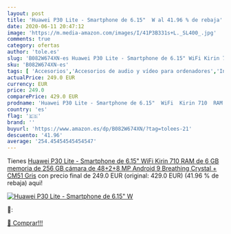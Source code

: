 ```yaml
---
layout: post
title: 'Huawei P30 Lite - Smartphone de 6.15"  W al 41.96 % de rebaja'
date: 2020-06-11 20:47:12
image: 'https://m.media-amazon.com/images/I/41P3B331s+L._SL400_.jpg'
comments: true
category: ofertas
author: 'tole.es'
slug: 'B082W674XN-es Huawei P30 Lite - Smartphone de 6.15" WiFi Kirin 710 RAM...'
sku: 'B082W674XN-es'
tags: [ 'Accesorios','Accesorios de audio y vídeo para ordenadores','Informática','Webcams y telefonía VoIP','android', ]
actualPrice: 249.0 EUR
currency: EUR
price: 249.0
comparePrice: 429.0 EUR
prodname: 'Huawei P30 Lite - Smartphone de 6.15"  WiFi  Kirin 710  RAM de 6 GB  memoria de 256 GB  cámara de 48+2+8 MP  Android 9  Breathing Crystal + CM51 Gris'
country: 'es'
flag: '🇪🇸'
brand: ''
buyurl: 'https://www.amazon.es/dp/B082W674XN/?tag=tolees-21'
descuento: '41.96'
average: '254.45454545454547'
---
```


Tienes [Huawei P30 Lite - Smartphone de 6.15"  WiFi  Kirin 710  RAM de 6 GB  memoria de 256 GB  cámara de 48+2+8 MP  Android 9  Breathing Crystal + CM51 Gris](https://www.amazon.es/dp/B082W674XN/?tag=tolees-21) con precio final de  249.0 EUR (original: 429.0 EUR) (41.96 %  de rebaja) aqui!

[![Huawei P30 Lite - Smartphone de 6.15"  W](https://m.media-amazon.com/images/I/41P3B331s+L._SL400_.jpg)](https://www.amazon.es/dp/B082W674XN/?tag=tolees-21)

🔎:


[🛒 Comprar!!!](https://www.amazon.es/dp/B082W674XN/?tag=tolees-21)

